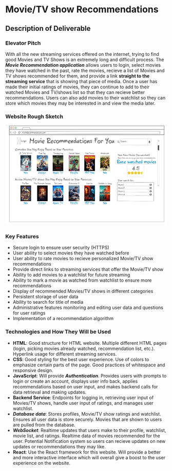 # Movie/TV show Recommendations


## Description of Deliverable


### Elevator Pitch

With all the new streaming services offered on the internet, trying to find good Movies and TV Shows is an extremely long and difficult process. The ***Movie Recommendation application*** allows users to login, select movies they have watched in the past, rate the movies, recieve a list of Movies and TV shows recommended for them, and provide a link **straight to the streaming service** that is showing that piece of media. Once a user has made their initial ratings of movies, they can continue to add to their watched Movies and TV/shows list so that they can recieve better recommendations. Users can also add movies to their watchlist so they can store which movies they may be interested in and view the media later. 


### Website Rough Sketch

![Website Sketch](https://github.com/AldenKim/startup/blob/main/MovieWebsite.JPG)


### Key Features

- Secure login to ensure user security (HTTPS)
- User ability to select movies they have watched before
- User ability to rate movies to recieve personalized Movie/TV show recommendations
- Provide direct links to streaming services that offer the Movie/TV show
- Ability to add movies to a watchlist for future streaming
- Ability to mark a movie as watched from watchlist to ensure more recommendations
- Display of recommended Movies/TV shows in different categories
- Persistent storage of user data
- Ability to search for title of media
- Administrative features monitoring and editing user data and questions for user ratings
- Implementation of a recommendation algorithm


### Technologies and How They Will be Used
- **HTML**: Good structure for HTML website. Multiple different HTML pages (login, picking movies already watched, recommendation list, etc.). Hyperlink usage for different streaming services.
- **CSS**: Good styling for the best user experience. Use of colors to emphasize certain parts of the page. Good practices of whitespace and responsive design.
- **JavaScript**: Will provide ***Authentication***. Provides users with prompts to login or create an account, displays user info back, applies recommendations based on user input, and makes backend calls for data retrieval and making updates.
- **Backend Service**: Endpoints for logging in, retrieving user input of Movies/TV shows, handle user input of ratings, and manages user watchlist.
- ***Database data***: Stores profiles, Movie/TV show ratings and watchlist. Ensures all user data is store securely. Movies that are shown to users are pulled from the database.
- ***WebSocket***: Realtime updates that users make to their profile, watchlist, movie list, and ratings. Realtime data of movies recommended for the user. Potential Notification system so users can recieve updates on new updates or recommendations they may like.
- **React**: Use the React framework for this website. Will provide a better and more interactive interface which will overall give a boost to the user experience on the website. 
